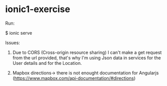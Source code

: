 # ionic1-exercise

Run: 

$ ionic serve



Issues:

1. Due to CORS (Cross-origin resource sharing) I can't make a get request from the url provided, that's why I'm using Json data in services for the User details and for the Location.

2. Mapbox directions-> there is not enought documentation for Angularjs (https://www.mapbox.com/api-documentation/#directions)
